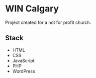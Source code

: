 <h1>WIN Calgary</h1>
<p>Project created for a not for profit church.</p>
<h2>Stack</h2>
<ul>
    <li>HTML</li>
    <li>CSS</li>
    <li>JavaScript</li>
    <li>PHP</li>
    <li>WordPress</li>
</ul>
